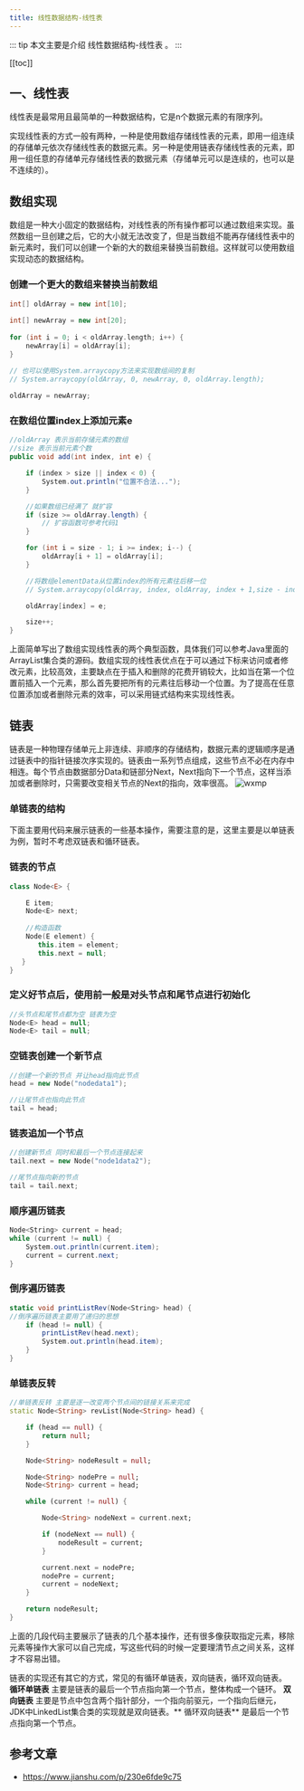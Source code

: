 ```yaml
---
title: 线性数据结构-线性表
---
```


::: tip
本文主要是介绍 线性数据结构-线性表 。
:::

[[toc]]

## 一、线性表

线性表是最常用且最简单的一种数据结构，它是n个数据元素的有限序列。

实现线性表的方式一般有两种，一种是使用数组存储线性表的元素，即用一组连续的存储单元依次存储线性表的数据元素。另一种是使用链表存储线性表的元素，即用一组任意的存储单元存储线性表的数据元素（存储单元可以是连续的，也可以是不连续的）。

## 数组实现

数组是一种大小固定的数据结构，对线性表的所有操作都可以通过数组来实现。虽然数组一旦创建之后，它的大小就无法改变了，但是当数组不能再存储线性表中的新元素时，我们可以创建一个新的大的数组来替换当前数组。这样就可以使用数组实现动态的数据结构。

### 创建一个更大的数组来替换当前数组



```cpp
int[] oldArray = new int[10];
        
int[] newArray = new int[20];
        
for (int i = 0; i < oldArray.length; i++) {
    newArray[i] = oldArray[i];
}

// 也可以使用System.arraycopy方法来实现数组间的复制     
// System.arraycopy(oldArray, 0, newArray, 0, oldArray.length);
        
oldArray = newArray;
```

### 在数组位置index上添加元素e



```csharp
//oldArray 表示当前存储元素的数组
//size 表示当前元素个数
public void add(int index, int e) {

    if (index > size || index < 0) {
        System.out.println("位置不合法...");
    }

    //如果数组已经满了 就扩容
    if (size >= oldArray.length) {
        // 扩容函数可参考代码1
    }

    for (int i = size - 1; i >= index; i--) {
        oldArray[i + 1] = oldArray[i];
    }

    //将数组elementData从位置index的所有元素往后移一位
    // System.arraycopy(oldArray, index, oldArray, index + 1,size - index);

    oldArray[index] = e;

    size++;
}
```

上面简单写出了数组实现线性表的两个典型函数，具体我们可以参考Java里面的ArrayList集合类的源码。数组实现的线性表优点在于可以通过下标来访问或者修改元素，比较高效，主要缺点在于插入和删除的花费开销较大，比如当在第一个位置前插入一个元素，那么首先要把所有的元素往后移动一个位置。为了提高在任意位置添加或者删除元素的效率，可以采用链式结构来实现线性表。

## 链表

链表是一种物理存储单元上非连续、非顺序的存储结构，数据元素的逻辑顺序是通过链表中的指针链接次序实现的。链表由一系列节点组成，这些节点不必在内存中相连。每个节点由数据部分Data和链部分Next，Next指向下一个节点，这样当添加或者删除时，只需要改变相关节点的Next的指向，效率很高。
<img class= "zoom-custom-imgs" :src="$withBase('/assets/img/algorithm/basic/linetable-1.png')" alt="wxmp">


### 单链表的结构

下面主要用代码来展示链表的一些基本操作，需要注意的是，这里主要是以单链表为例，暂时不考虑双链表和循环链表。

### 链表的节点



```kotlin
class Node<E> {

    E item;
    Node<E> next;
    
    //构造函数
    Node(E element) {
       this.item = element;
       this.next = null;
   }
}
```

### 定义好节点后，使用前一般是对头节点和尾节点进行初始化



```csharp
//头节点和尾节点都为空 链表为空
Node<E> head = null;
Node<E> tail = null;
```

### 空链表创建一个新节点



```cpp
//创建一个新的节点 并让head指向此节点
head = new Node("nodedata1");

//让尾节点也指向此节点
tail = head;
```

### 链表追加一个节点



```cpp
//创建新节点 同时和最后一个节点连接起来
tail.next = new Node("node1data2");

//尾节点指向新的节点
tail = tail.next;
```

### 顺序遍历链表



```csharp
Node<String> current = head;
while (current != null) {
    System.out.println(current.item);
    current = current.next;
}
```

### 倒序遍历链表



```csharp
static void printListRev(Node<String> head) {
//倒序遍历链表主要用了递归的思想
    if (head != null) {
        printListRev(head.next);
        System.out.println(head.item);
    }
}
```

### 单链表反转



```dart
//单链表反转 主要是逐一改变两个节点间的链接关系来完成
static Node<String> revList(Node<String> head) {

    if (head == null) {
        return null;
    }

    Node<String> nodeResult = null;

    Node<String> nodePre = null;
    Node<String> current = head;

    while (current != null) {

        Node<String> nodeNext = current.next;

        if (nodeNext == null) {
            nodeResult = current;
        }

        current.next = nodePre;
        nodePre = current;
        current = nodeNext;
    }

    return nodeResult;
}
```

上面的几段代码主要展示了链表的几个基本操作，还有很多像获取指定元素，移除元素等操作大家可以自己完成，写这些代码的时候一定要理清节点之间关系，这样才不容易出错。

链表的实现还有其它的方式，常见的有循环单链表，双向链表，循环双向链表。 **循环单链表** 主要是链表的最后一个节点指向第一个节点，整体构成一个链环。 **双向链表** 主要是节点中包含两个指针部分，一个指向前驱元，一个指向后继元，JDK中LinkedList集合类的实现就是双向链表。** 循环双向链表** 是最后一个节点指向第一个节点。




## 参考文章
* https://www.jianshu.com/p/230e6fde9c75